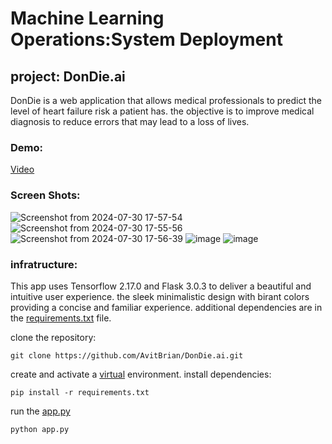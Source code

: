 # Machine Learning Operations:System Deployment

## project: DonDie.ai

DonDie is a web application that allows medical professionals to predict the level of heart failure risk a patient has. the objective is to improve medical diagnosis to reduce errors that may lead to a loss of lives.

### Demo:
 [Video](https://www.loom.com/share/2ddd3e6042214261b6bc2f218b731c12?sid=c4ef45dc-1461-43f2-b4e7-4b6c4d2875aa)

### Screen Shots: 
![Screenshot from 2024-07-30 17-57-54](https://github.com/user-attachments/assets/d074f0d9-91da-499c-a350-4dcc9c468d9b)
![Screenshot from 2024-07-30 17-55-56](https://github.com/user-attachments/assets/dce2c7ed-1511-4e2a-9997-f205da27e121)
![Screenshot from 2024-07-30 17-56-39](https://github.com/user-attachments/assets/065cf153-cd41-462f-ad3e-0f5923337de6)
![image](https://github.com/user-attachments/assets/ea1a6fc1-50a1-40da-a06d-fda0048146ee)
![image](https://github.com/user-attachments/assets/200ab673-adc0-466f-99e5-4bab6588c4da)

### infratructure:
This app uses Tensorflow 2.17.0 and Flask 3.0.3 to deliver a beautiful and intuitive user experience. the sleek minimalistic design with birant colors providing a concise and familiar experience. additional dependencies are in the [requirements.txt](requirements.txt) file. 

clone the repository:

```
git clone https://github.com/AvitBrian/DonDie.ai.git
```

create and activate a [virtual](https://docs.python.org/3/library/venv.html) environment.
install dependencies:
```
pip install -r requirements.txt
```
run the [app.py](app.py)
```
python app.py
```
